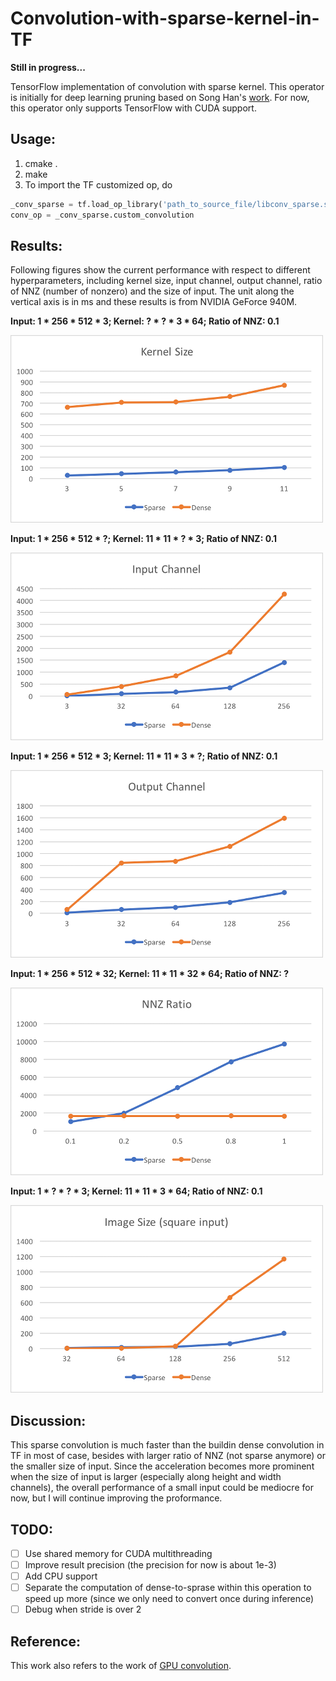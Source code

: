 # Convolution-with-sparse-kernel-in-TF

**Still in progress...**

TensorFlow implementation of convolution with sparse kernel. This operator is initially for deep learning pruning based on Song Han's [work](https://arxiv.org/pdf/1506.02626.pdf). For now, this operator only supports TensorFlow with CUDA support.

## Usage: 
1. cmake .
2. make 
3. To import the TF customized op, do
```python
_conv_sparse = tf.load_op_library('path_to_source_file/libconv_sparse.so')
conv_op = _conv_sparse.custom_convolution
```

## Results:
Following figures show the current performance with respect to different hyperparameters, including kernel size, input channel, output channel, ratio of NNZ (number of nonzero) and the size of input. The unit along the vertical axis is in ms and these results is from NVIDIA GeForce 940M. 

**Input: 1 * 256 * 512 * 3; Kernel: ? * ? * 3 * 64; Ratio of NNZ: 0.1**

![ ](./images/kernel.png)

**Input: 1 * 256 * 512 * ?; Kernel: 11 * 11 * ? * 3; Ratio of NNZ: 0.1**

![ ](./images/ch_in.png)

**Input: 1 * 256 * 512 * 3; Kernel: 11 * 11 * 3 * ?; Ratio of NNZ: 0.1**

![ ](./images/ch_out.png)

**Input: 1 * 256 * 512 * 32; Kernel: 11 * 11 * 32 * 64; Ratio of NNZ: ?**

![ ](./images/nnz.png)

**Input: 1 * ? * ? * 3; Kernel: 11 * 11 * 3 * 64; Ratio of NNZ: 0.1**

![ ](./images/image.png)

## Discussion:
This sparse convolution is much faster than the buildin dense convolution in TF in most of case, besides with larger ratio of NNZ (not sparse anymore) or the smaller size of input. Since the acceleration becomes more prominent when the size of input is larger (especially along height and width channels), the overall performance of a small input could be mediocre for now, but I will continue improving the proformance.   

## TODO:
 - [ ] Use shared memory for CUDA multithreading
 - [ ] Improve result precision (the precision for now is about 1e-3)
 - [ ] Add CPU support
 - [ ] Separate the computation of dense-to-sprase within this operation to speed up more (since we only need to convert once during inference)
 - [ ] Debug when stride is over 2

## Reference:
This work also refers to the work of [GPU convolution](https://github.com/fjmh89/convolution). 
